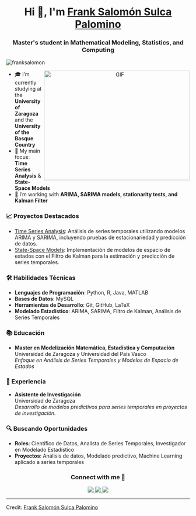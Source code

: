 <h1 align="center">Hi 👋, I'm <a href="https://github.com/franksalomon" target="blank">
Frank Salomón Sulca Palomino</a></h1>
<h3 align="center">Master's student in Mathematical Modeling, Statistics, and Computing</h3>

<p align="left"> <img src="https://komarev.com/ghpvc/?username=franksalomon&label=Profile%20views&color=0e75b6&style=flat" alt="franksalomon" /> </p>

<a target="_blank" align="center">
  <img align="right" height="300" width="400" alt="GIF" src="https://media.giphy.com/media/SWoSkN6DxTszqIKEqv/giphy.gif">
</a>

- 🎓 I’m currently studying at the **University of Zaragoza** and the **University of the Basque Country**
- 🔬 My main focus: **Time Series Analysis** & **State-Space Models**
- 🎨 I’m working with **ARIMA, SARIMA models, stationarity tests, and Kalman Filter**

### 📈 Proyectos Destacados

- [Time Series Analysis](https://franksalomon.github.io/time-series/): Análisis de series temporales utilizando modelos ARIMA y SARIMA, incluyendo pruebas de estacionariedad y predicción de datos.
- [State-Space Models](https://franksalomon.github.io/State-Space-Models/): Implementación de modelos de espacio de estados con el Filtro de Kalman para la estimación y predicción de series temporales.

### 🛠️ Habilidades Técnicas

- **Lenguajes de Programación**: Python, R, Java, MATLAB
- **Bases de Datos**: MySQL
- **Herramientas de Desarrollo**: Git, GitHub, LaTeX
- **Modelado Estadístico**: ARIMA, SARIMA, Filtro de Kalman, Análisis de Series Temporales

### 📚 Educación

- **Master en Modelización Matemática, Estadística y Computación**  
  Universidad de Zaragoza y Universidad del País Vasco  
  *Enfoque en Análisis de Series Temporales y Modelos de Espacio de Estados*

### 💼 Experiencia

- **Asistente de Investigación**  
  Universidad de Zaragoza  
  *Desarrollo de modelos predictivos para series temporales en proyectos de investigación.*

### 🔍 Buscando Oportunidades

- **Roles**: Científico de Datos, Analista de Series Temporales, Investigador en Modelado Estadístico
- **Proyectos**: Análisis de datos, Modelado predictivo, Machine Learning aplicado a series temporales

<h3 align="center">Connect with me 🤝</h3>

<p align="center">
 <div align="center" class="icons-social">
        <a target="_blank" href="https://www.linkedin.com/in/frank-salom%C3%B3n-8251a51a8/">
            <img src="https://img.icons8.com/doodle/40/000000/linkedin--v2.png">
        </a>
        <a target="_blank" href="https://github.com/franksalomon">
            <img src="https://img.icons8.com/doodle/40/000000/github--v1.png">
        </a>
        <a target="_blank" href="mailto:salomo.ssp.96@gmail.com">
            <img src="https://img.icons8.com/doodle/40/000000/gmail-new.png">
        </a>
</div>
</p>

---

Credit: [Frank Salomón Sulca Palomino](https://github.com/franksalomon)
